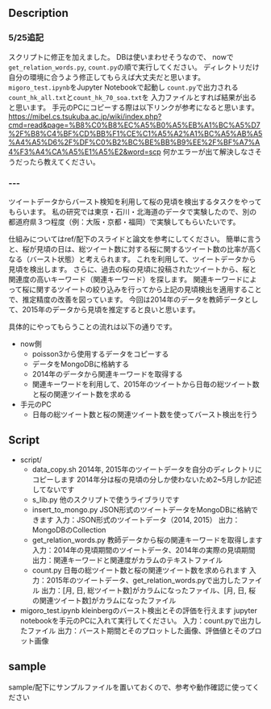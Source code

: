 
## Description
### 5/25追記
スクリプトに修正を加えました。
DBは使いまわせそうなので、
nowで`get_relation_words.py`, `count.py`の順で実行してください。
ディレクトリだけ自分の環境に合うよう修正してもらえば大丈夫だと思います。
`migoro_test.ipynb`をJupyter Notebookで起動し
`count.py`で出力される`count_hk_all.txt`と`count_hk_70_soa.txt`を
入力ファイルとすれば結果が出ると思います。
手元のPCにコピーする際は以下リンクが参考になると思います。
https://mibel.cs.tsukuba.ac.jp/wiki/index.php?cmd=read&page=%B8%C0%B8%EC%A5%B0%A5%EB%A1%BC%A5%D7%2F%B8%C4%BF%CD%BB%F1%CE%C1%A5%A2%A1%BC%A5%AB%A5%A4%A5%D6%2F%DF%C0%B2%BC%BE%BB%B9%EE%2F%BF%A7%A4%F3%A4%CA%A5%E1%A5%E2&word=scp
何かエラーが出て解決しなさそうだったら教えてください。
### ---

ツイートデータからバースト検知を利用して桜の見頃を検出するタスクをやってもらいます。
私の研究では東京・石川・北海道のデータで実験したので、別の都道府県３つ程度（例：大阪・京都・福岡）で実験してもらいたいです。

仕組みについてはref/配下のスライドと論文を参考にしてください。
簡単に言うと、桜が見頃の日は、総ツイート数に対する桜に関するツイート数の比率が高くなる（バースト状態）と考えられます。
これを利用して、ツイートデータから見頃を検出します。
さらに、過去の桜の見頃に投稿されたツイートから、桜と関連度の高いキーワード（関連キーワード）を探します。
関連キーワードによって桜に関するツイートの絞り込みを行ってから上記の見頃検出を適用することで、推定精度の改善を図っています。
今回は2014年のデータを教師データとして、2015年のデータから見頃を推定すると良いと思います。

具体的にやってもらうことの流れは以下の通りです。
- now側
	- poisson3から使用するデータをコピーする
	- データをMongoDBに格納する
	- 2014年のデータから関連キーワードを取得する
	- 関連キーワードを利用して、2015年のツイートから日毎の総ツイート数と桜の関連ツイート数を求める
- 手元のPC
	- 日毎の総ツイート数と桜の関連ツイート数を使ってバースト検出を行う

## Script
- script/
	- data_copy.sh
	2014年, 2015年のツイートデータを自分のディレクトリにコピーします
	2014年分は桜の見頃の分しか使わないため2~5月しか記述してないです
	- s_lib.py
	他のスクリプトで使うライブラリです
	- insert_to_mongo.py
	JSON形式のツイートデータをMongoDBに格納できます
	入力：JSON形式のツイートデータ（2014, 2015）
	出力：MongoDBのCollection
	- get_relation_words.py
	教師データから桜の関連キーワードを取得します
	入力：2014年の見頃期間のツイートデータ、2014年の実際の見頃期間
	出力：関連キーワードと関連度がカラムのテキストファイル
	- count.py
	日毎の総ツイート数と桜の関連ツイート数を求められます
	入力：2015年のツイートデータ、get_relation_words.pyで出力したファイル
	出力：[月, 日, 総ツイート数]がカラムになったファイル、[月, 日, 桜の関連ツイート数]がカラムになったファイル
- migoro_test.ipynb
kleinbergのバースト検出とその評価を行えます
jupyter notebookを手元のPCに入れて実行してください。
入力：count.pyで出力したファイル
出力：バースト期間とそのプロットした画像、評価値とそのプロット画像

## sample
sample/配下にサンプルファイルを置いておくので、参考や動作確認に使ってください
